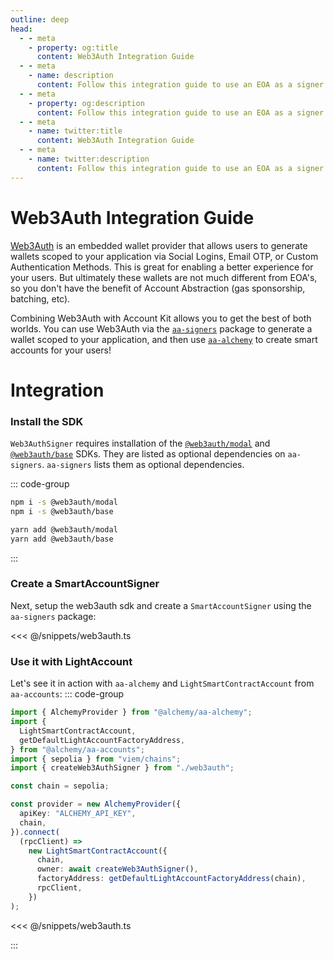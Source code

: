 ```yaml
---
outline: deep
head:
  - - meta
    - property: og:title
      content: Web3Auth Integration Guide
  - - meta
    - name: description
      content: Follow this integration guide to use an EOA as a signer with Account Kit, a vertically integrated stack for building apps that support ERC-4337.
  - - meta
    - property: og:description
      content: Follow this integration guide to use an EOA as a signer with Account Kit, a vertically integrated stack for building apps that support ERC-4337.
  - - meta
    - name: twitter:title
      content: Web3Auth Integration Guide
  - - meta
    - name: twitter:description
      content: Follow this integration guide to use an EOA as a signer with Account Kit, a vertically integrated stack for building apps that support ERC-4337.
---
```


# Web3Auth Integration Guide

[Web3Auth](https://web3auth.io/) is an embedded wallet provider that allows users to generate wallets scoped to your application via Social Logins, Email OTP, or Custom Authentication Methods. This is great for enabling a better experience for your users. But ultimately these wallets are not much different from EOA's, so you don't have the benefit of Account Abstraction (gas sponsorship, batching, etc).

Combining Web3Auth with Account Kit allows you to get the best of both worlds. You can use Web3Auth via the [`aa-signers`](/packages/aa-signers/index) package to generate a wallet scoped to your application, and then use [`aa-alchemy`](/packages/aa-alchemy/index) to create smart accounts for your users!

# Integration

### Install the SDK

`Web3AuthSigner` requires installation of the [`@web3auth/modal`](https://github.com/Web3Auth/web3auth-web/tree/master/packages/modal) and [`@web3auth/base`](https://github.com/Web3Auth/web3auth-web/tree/master/packages/base) SDKs. They are listed as optional dependencies on `aa-signers`. `aa-signers` lists them as optional dependencies.

::: code-group

```bash [npm]
npm i -s @web3auth/modal
npm i -s @web3auth/base
```

```bash [yarn]
yarn add @web3auth/modal
yarn add @web3auth/base
```

:::

### Create a SmartAccountSigner

Next, setup the web3auth sdk and create a `SmartAccountSigner` using the `aa-signers` package:

<<< @/snippets/web3auth.ts

### Use it with LightAccount

Let's see it in action with `aa-alchemy` and `LightSmartContractAccount` from `aa-accounts`:
::: code-group

```ts [example.ts]
import { AlchemyProvider } from "@alchemy/aa-alchemy";
import {
  LightSmartContractAccount,
  getDefaultLightAccountFactoryAddress,
} from "@alchemy/aa-accounts";
import { sepolia } from "viem/chains";
import { createWeb3AuthSigner } from "./web3auth";

const chain = sepolia;

const provider = new AlchemyProvider({
  apiKey: "ALCHEMY_API_KEY",
  chain,
}).connect(
  (rpcClient) =>
    new LightSmartContractAccount({
      chain,
      owner: await createWeb3AuthSigner(),
      factoryAddress: getDefaultLightAccountFactoryAddress(chain),
      rpcClient,
    })
);
```

<<< @/snippets/web3auth.ts

:::
